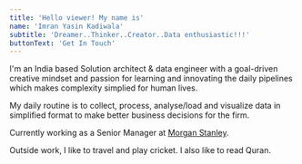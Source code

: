 ```yaml
---
title: 'Hello viewer! My name is'
name: 'Imran Yasin Kadiwala'
subtitle: 'Dreamer..Thinker..Creator..Data enthusiastic!!!'
buttonText: 'Get In Touch'
---
```


I'm an India based Solution architect & data engineer with a goal-driven creative mindset and passion for learning and innovating the daily pipelines which makes complexity simplied for human lives.

My daily routine is to collect, process, analyse/load and visualize data in simplified format to make better business decisions for the firm.

Currently working as a Senior Manager at [Morgan Stanley](https://www.morganstanley.com/).

Outside work, I like to travel and play cricket. I also like to read Quran.
